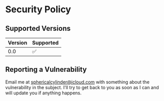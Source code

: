 # Security Policy

## Supported Versions

| Version | Supported          |
| ------- | ------------------ |
| 0.0     | :white_check_mark: |

## Reporting a Vulnerability

Email me at sphericalcylinder@icloud.com with something about the vulnerability in the subject.
I'll try to get back to you as soon as I can and will update you if anything happens.
